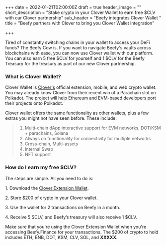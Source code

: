 +++
date = 2022-01-21T02:00:00Z
draft = true
header_image = ""
short_description = "Stake crypto in your Clover Wallet to earn free $CLV with our Clover partnership"
sub_header = "Beefy integrates Clover Wallet "
title = "Beefy partners with Clover to bring you Clover Wallet integration"

+++

Tired of constantly switching chains in your wallet to access your DeFi funds? The Beefy Cow is. If you want to navigate Beefy's vaults across blockchains with ease, you can now use Clover wallet with our platform. You can also earn 5 free $CLV for yourself and 1 $CLV for the Beefy Treasury for the treasury as part of our new Clover partnership.

### What is Clover Wallet?

Clover Wallet is [Clover's](https://clover.finance/) official extension, mobile, and web crypto wallet. You may already know Clover from their recent win of a Parachain slot on Polkadot. The project will help Ethereum and EVM-based developers port their projects onto Polkadot.

Clover wallet offers the same functionality as other wallets, plus a few extras you might not have seen before. These include:

> 1. Multi-chain dApp interactive support for EVM networks, DOT/KSM + parachains, Solana
> 2. Always on functionality for connectivity for multiple networks
> 3. Cross-chain, Multi-assets
> 4. Internal Swap
> 5. NFT support

### How do I earn my free $CLV?

The steps are simple. All you need to do is:

1\. Download the [Clover Extension Wallet](https://t.co/x0DXiOzk0z).

2\. Store $200 of crypto in your Clover wallet.

3\. Use the wallet for 2 transactions on Beefy in a month.

4\. Receive 5 $CLV, and Beefy’s treasury will also receive 1 $CLV.

Make sure that you're using the Clover Extension Wallet when you're accessing Beefy.Finance for your transactions. The $200 of crypto to hold includes ETH, BNB, DOT, KSM, CLV, SOL, and **XXXXX.**